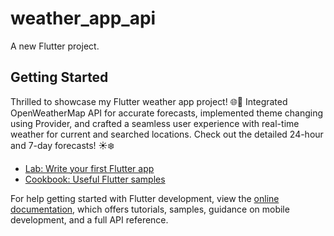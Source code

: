 # weather_app_api

A new Flutter project.

## Getting Started

Thrilled to showcase my Flutter weather app project! 🌐📲 Integrated OpenWeatherMap API for accurate forecasts, implemented theme changing using Provider, and crafted a seamless user experience with real-time weather for current and searched locations. Check out the detailed 24-hour and 7-day forecasts! ☀️❄️ 

- [Lab: Write your first Flutter app](https://docs.flutter.dev/get-started/codelab)
- [Cookbook: Useful Flutter samples](https://docs.flutter.dev/cookbook)

For help getting started with Flutter development, view the
[online documentation](https://docs.flutter.dev/), which offers tutorials,
samples, guidance on mobile development, and a full API reference.
